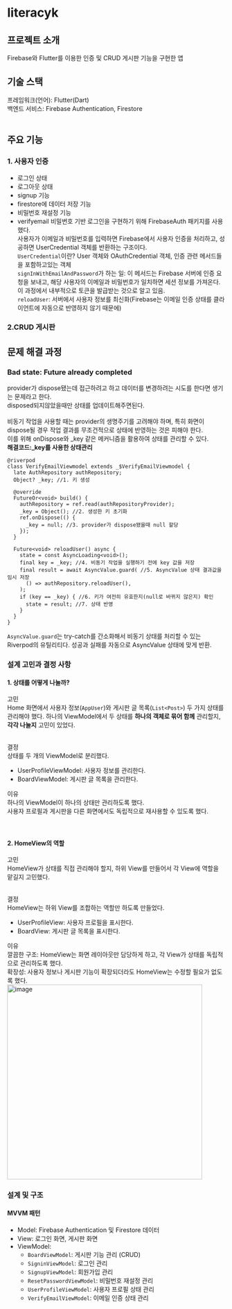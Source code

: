 # literacyk
## 프로젝트 소개
Firebase와 Flutter를 이용한 인증 및 CRUD 게시판 기능을 구현한 앱

## 기술 스택
프레임워크(언어): Flutter(Dart)<br>
백엔드 서비스: Firebase Authentication, Firestore
<br><br>

## 주요 기능
### 1. 사용자 인증
- 로그인 상태
- 로그아웃 상태
- signup 기능
- firestore에 데이터 저장 기능
- 비밀번호 재설정 기능
- verifyemail 
비밀번호 기반 로그인을 구현하기 위해 FirebaseAuth 패키지를 사용했다.<br>
사용자가 이메일과 비밀번호를 입력하면 Firebase에서 사용자 인증을 처리하고, 성공하면 UserCredential 객체를 반환하는 구조이다.<br>
`UserCredential`이란? User 객체와 OAuthCredential 객체, 인증 관련 메서드들을 포함하고있는 객체<br>
`signInWithEmailAndPassword`가 하는 일: 이 메서드는 Firebase 서버에 인증 요청을 보내고, 해당 사용자의 이메일과 비밀번호가 일치하면 세션 정보를 가져온다. 이 과정에서 내부적으로 토큰을 발급받는 것으로 알고 있음.<br>
`reloadUser`: 서버에서 사용자 정보를 최신화(Firebase는 이메일 인증 상태를 클라이언트에 자동으로 반영하지 않기 때문에)


### 2.CRUD 게시판



## 문제 해결 과정
### Bad state: Future already completed
provider가 dispose됐는데 접근하려고 하고 데이터를 변경하려는 시도를 한다면 생기는 문제라고 한다. <br>
disposed되지않았을때만 상태를 업데이트해주면된다.
<br> <br>
비동기 작업을 사용할 때는 provider의 생명주기를 고려해야 하며, 특히 화면이 dispose될 경우 작업 결과를 무조건적으로 상태에 반영하는 것은 피해야 한다. <br>
이를 위해 onDispose와 _key 같은 메커니즘을 활용하여 상태를 관리할 수 있다.<br>
**해결코드:_key를 사용한 상태관리**
```
@riverpod
class VerifyEmailViewmodel extends _$VerifyEmailViewmodel {
  late AuthRepository authRepository;
  Object? _key; //1. 키 생성

  @override
  FutureOr<void> build() {
    authRepository = ref.read(authRepositoryProvider);
    _key = Object(); //2. 생성한 키 초기화
    ref.onDispose(() {
      _key = null; //3. provider가 dispose됐을때 null 할당
    });
  }

  Future<void> reloadUser() async {
    state = const AsyncLoading<void>();
    final key = _key; //4. 비동기 작업을 실행하기 전에 key 값을 저장
    final result = await AsyncValue.guard( //5. AsyncValue 상태 결과값을 임시 저장
      () => authRepository.reloadUser(),
    );
    if (key == _key) { //6. 키가 여전히 유효한지(null로 바뀌지 않은지) 확인
      state = result; //7. 상태 반영
    }
  }
}
```
`AsyncValue.guard`는 try-catch를 간소화해서 비동기 상태를 처리할 수 있는 Riverpod의 유틸리티다.
성공과 실패를 자동으로 AsyncValue 상태에 맞게 반환.

### 설계 고민과 결정 사항
#### 1. 상태를 어떻게 나눌까?
고민 <br>
Home 화면에서 사용자 정보(`AppUser`)와 게시판 글 목록(`List<Post>`) 두 가지 상태를 관리해야 했다.
하나의 ViewModel에서 두 상태를 **하나의 객체로 묶어 함께** 관리할지, **각각 나눌지** 고민이 있었다.
<br><br>

결정 <br>
상태를 두 개의 ViewModel로 분리했다.
- UserProfileViewModel: 사용자 정보를 관리한다.
- BoardViewModel: 게시판 글 목록을 관리한다.

이유<br>
하나의 ViewModel이 하나의 상태만 관리하도록 했다.<br>
사용자 프로필과 게시판을 다른 화면에서도 독립적으로 재사용할 수 있도록 했다.<br>
<br><br>
#### 2. HomeView의 역할
고민<br>
HomeView가 상태를 직접 관리해야 할지, 하위 View를 만들어서 각 View에 역할을 맡길지 고민했다.
<br><br>

결정<br>
HomeView는 하위 View를 조합하는 역할만 하도록 만들었다.
- UserProfileView: 사용자 프로필을 표시한다.
- BoardView: 게시판 글 목록을 표시한다.

이유<br>
깔끔한 구조: HomeView는 화면 레이아웃만 담당하게 하고, 각 View가 상태를 독립적으로 관리하도록 했다.<br>
확장성: 사용자 정보나 게시판 기능이 확장되더라도 HomeView는 수정할 필요가 없도록 했다.<br>
<img width="450" alt="image" src="https://github.com/user-attachments/assets/274b77f1-c029-413e-aec5-9302d4f9bd3e" />

### 설계 및 구조
#### MVVM 패턴
- Model: Firebase Authentication 및 Firestore 데이터
- View: 로그인 화면, 게시판 화면
- ViewModel:
   - `BoardViewModel`: 게시판 기능 관리 (CRUD)  
   - `SigninViewModel`: 로그인 관리  
   - `SignupViewModel`: 회원가입 관리  
   - `ResetPasswordViewModel`: 비밀번호 재설정 관리  
   - `UserProfileViewModel`: 사용자 프로필 상태 관리  
   - `VerifyEmailViewModel`: 이메일 인증 상태 관리  

